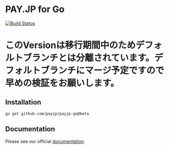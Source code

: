 # PAY.JP for Go

[![Build Status](https://github.com/payjp/payjp-go/actions/workflows/build-test.yml/badge.svg?branch=master)](https://github.com/payjp/payjp-go/actions)

# このVersionは移行期間中のためデフォルトブランチとは分離されています。デフォルトブランチにマージ予定ですので早めの検証をお願いします。

## Installation

    go get github.com/payjp/payjp-go@beta

## Documentation

Please see our official [documentation](http://pay.jp/docs/api/?go).
